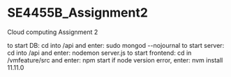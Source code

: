 # SE4455B_Assignment2
Cloud computing Assignment 2

to start DB: cd into /api and enter: sudo mongod --nojournal
to start server: cd into /api and enter: nodemon server.js
to start frontend: cd in /vmfeature/src and enter: npm start
    if node version error, enter: nvm install 11.11.0